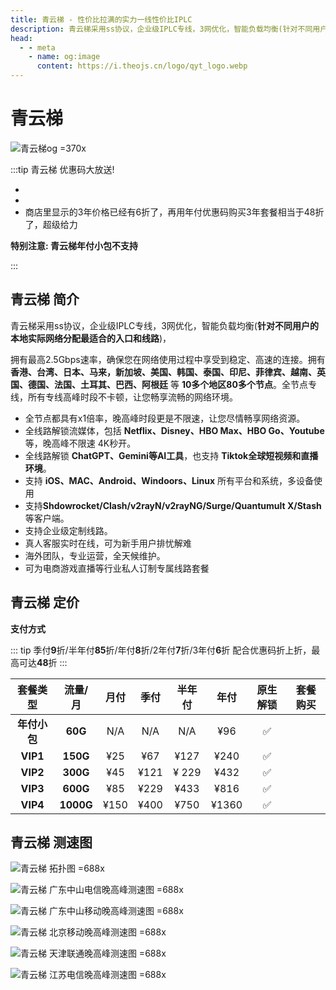 ```yaml
---
title: 青云梯 - 性价比拉满的实力一线性价比IPLC
description: 青云梯采用ss协议，企业级IPLC专线，3网优化，智能负载均衡(针对不同用户的本地实际网络分配最适合的入口和线路)，拥有最高2.5Gbps速率，确保您在网络使用过程中享受到稳定、高速的连接。拥有香港、台湾、日本、马来，新加坡、美国、韩国、泰国、印尼、菲律宾、越南、英国、德国、法国、土耳其、巴西、阿根廷等10多个地区80多个节点**。全节点专线，所有专线高峰时段不卡顿，让您畅享流畅的网络环境。
head:
  - - meta
    - name: og:image
      content: https://i.theojs.cn/logo/qyt_logo.webp
---
```


# 青云梯

![青云梯og =370x](https://i.theojs.cn/logo/qyt_logo.webp '青云梯')

<!--@include: ./tip.md-->

:::tip 青云梯 优惠码大放送!

- <Copy type="tip" label="点击复制 85 折优惠码: qyt85" text="qyt85" bold />
- <Copy type="tip" label="点击复制 8 折优惠码: qyt80" text="qyt80" bold />
- 商店里显示的3年价格已经有6折了，再用年付优惠码购买3年套餐相当于48折了，超级给力

**特别注意: 青云梯年付小包不支持**

:::

<Links
  :grid="2"
  :items="[
    {
      image: 'https://i.theojs.cn/logo/qyt.webp',
      name: '青云梯 优惠码大放送!',
      link: 'https://itheo.top/qyt',
      rel: 'sponsored noreferrer'
    }
  ]"
/>

## 青云梯 简介 <Pill image="https://i.theojs.cn/logo/qyt.webp" name="青云梯官网" link="https://itheo.top/qyt" rel="sponsored noreferrer" /> <Copy type="tip" label="点击复制 85 折优惠码: qyt85" text="qyt85" bold /> <Copy type="tip" label="点击复制 8 折优惠码: qyt80" text="qyt80" bold />

青云梯采用ss协议，企业级IPLC专线，3网优化，智能负载均衡(**针对不同用户的本地实际网络分配最适合的入口和线路**)，

拥有最高2.5Gbps速率，确保您在网络使用过程中享受到稳定、高速的连接。拥有 **香港、台湾、日本、马来，新加坡、美国、韩国、泰国、印尼、菲律宾、越南、英国、德国、法国、土耳其、巴西、阿根廷** 等 **10多个地区80多个节点**。全节点专线，所有专线高峰时段不卡顿，让您畅享流畅的网络环境。

- 全节点都具有x1倍率，晚高峰时段更是不限速，让您尽情畅享网络资源。
- 全线路解锁流媒体，包括 **Netflix、Disney、HBO Max、HBO Go、Youtube** 等，晚高峰不限速 4K秒开。
- 全线路解锁 **ChatGPT、Gemini等AI工具**，也支持 **Tiktok全球短视频和直播环境**。
- 支持 **iOS、MAC、Android、Windoors、Linux** 所有平台和系统，多设备使用
- 支持**Shdowrocket/Clash/v2rayN/v2rayNG/Surge/Quantumult X/Stash** 等客户端。
- 支持企业级定制线路。
- 真人客服实时在线，可为新手用户排忧解难
- 海外团队，专业运营，全天候维护。
- 可为电商游戏直播等行业私人订制专属线路套餐

## 青云梯 定价

**支付方式** <pill :icon="{ icon: 'bi:alipay', color: '#1677ff' }" name="支付宝" /><pill :icon="{ icon: 'ri:wechat-pay-fill', color: '#07C160' }" name="微信支付" /><pill icon="cryptocurrency-color:usdt" name="USDT" />

::: tip
季付**9**折/半年付**85**折/年付**8**折/2年付**7**折/3年付**6**折 配合优惠码折上折，最高可达**48**折
:::

|   套餐类型   |  流量/月  | 月付 | 季付 | 半年付 | 年付  | 原生解锁 |                                                    套餐购买                                                    |
| :----------: | :-------: | :--: | :--: | :----: | :---: | :------: | :------------------------------------------------------------------------------------------------------------: |
| **年付小包** |  **60G**  | N/A  | N/A  |  N/A   |  ¥96  |    ✅    | <Pill icon="mdi:arrow-right-circle" name="立即购买" link="https://itheo.top/qyt" rel="sponsored noreferrer" /> |
|   **VIP1**   | **150G**  | ¥25  | ¥67  |  ¥127  | ¥240  |    ✅    | <Pill icon="mdi:arrow-right-circle" name="立即购买" link="https://itheo.top/qyt" rel="sponsored noreferrer" /> |
|   **VIP2**   | **300G**  | ¥45  | ¥121 | ¥ 229  | ¥432  |    ✅    | <Pill icon="mdi:arrow-right-circle" name="立即购买" link="https://itheo.top/qyt" rel="sponsored noreferrer" /> |
|   **VIP3**   | **600G**  | ¥85  | ¥229 |  ¥433  | ¥816  |    ✅    | <Pill icon="mdi:arrow-right-circle" name="立即购买" link="https://itheo.top/qyt" rel="sponsored noreferrer" /> |
|   **VIP4**   | **1000G** | ¥150 | ¥400 |  ¥750  | ¥1360 |    ✅    | <Pill icon="mdi:arrow-right-circle" name="立即购买" link="https://itheo.top/qyt" rel="sponsored noreferrer" /> |

## 青云梯 测速图

![青云梯 拓扑图 =688x](https://i.theojs.cn/airport/qyt_entrance.webp)

![青云梯 广东中山电信晚高峰测速图 =688x](https://i.theojs.cn/airport/qyt_telecom.webp)

![青云梯 广东中山移动晚高峰测速图 =688x](https://i.theojs.cn/airport/qyt.webp)

![青云梯 北京移动晚高峰测速图 =688x](https://i.theojs.cn/airport/qyt_mobile.webp)

![青云梯 天津联通晚高峰测速图 =688x](https://i.theojs.cn/airport/qyt_unicom.webp)

![青云梯 江苏电信晚高峰测速图 =688x](https://i.theojs.cn/airport/galaxy_jiangsu_telecom.webp)
